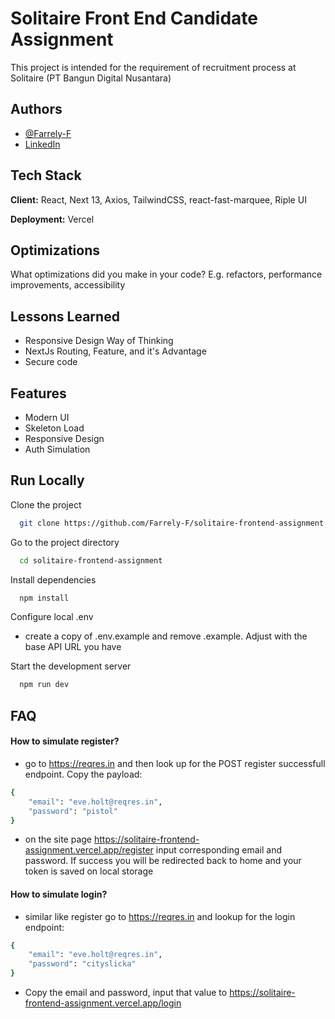 # Solitaire Front End Candidate Assignment

This project is intended for the requirement of recruitment process at Solitaire (PT Bangun Digital Nusantara)

## Authors

- [@Farrely-F](https://www.github.com/farrely-f)
- [LinkedIn](https://www.linkedin.com/in/farrelyf/)

## Tech Stack

**Client:** React, Next 13, Axios, TailwindCSS, react-fast-marquee, Riple UI

**Deployment:** Vercel

## Optimizations

What optimizations did you make in your code? E.g. refactors, performance improvements, accessibility

## Lessons Learned

- Responsive Design Way of Thinking
- NextJs Routing, Feature, and it's Advantage
- Secure code

## Features

- Modern UI
- Skeleton Load
- Responsive Design
- Auth Simulation

## Run Locally

Clone the project

```bash
  git clone https://github.com/Farrely-F/solitaire-frontend-assignment.git
```

Go to the project directory

```bash
  cd solitaire-frontend-assignment
```

Install dependencies

```bash
  npm install
```

Configure local .env

- create a copy of .env.example and remove .example. Adjust with the base API URL you have

Start the development server

```bash
  npm run dev
```

## FAQ

#### How to simulate register?

- go to https://reqres.in and then look up for the POST register successfull endpoint. Copy the payload:

```bash
{
    "email": "eve.holt@reqres.in",
    "password": "pistol"
}
```

- on the site page https://solitaire-frontend-assignment.vercel.app/register input corresponding email and password. If success you will be redirected back to home and your token is saved on local storage

#### How to simulate login?

- similar like register go to https://reqres.in and lookup for the login endpoint:

```bash
{
    "email": "eve.holt@reqres.in",
    "password": "cityslicka"
}
```

- Copy the email and password, input that value to https://solitaire-frontend-assignment.vercel.app/login
